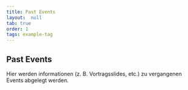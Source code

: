 ```yaml
---
title: Past Events
layout:  null
tab: true
order: 1
tags: example-tag
---
```


## Past Events

Hier werden informationen (z. B. Vortragsslides, etc.) zu vergangenen Events abgelegt werden.
